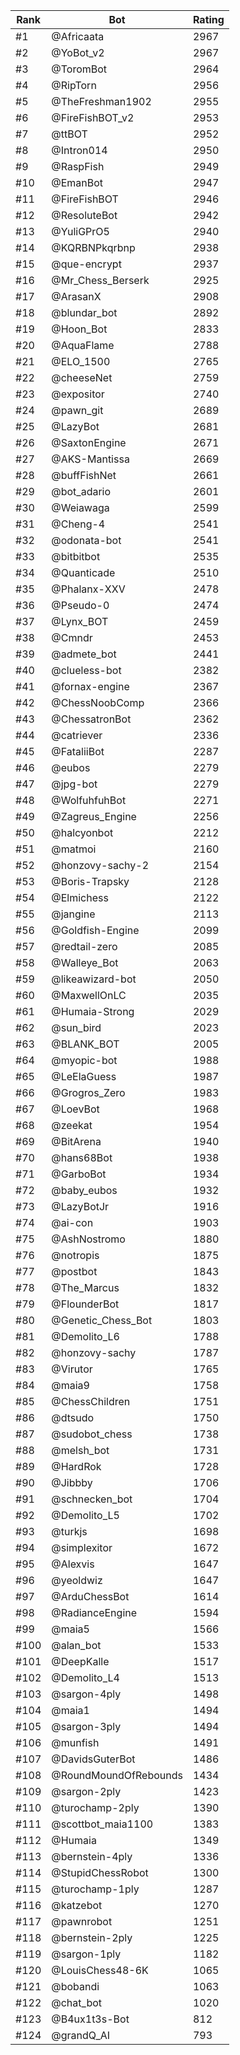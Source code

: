 Rank|Bot|Rating
---|---|---
#1|@Africaata|2967
#2|@YoBot_v2|2967
#3|@ToromBot|2964
#4|@RipTorn|2956
#5|@TheFreshman1902|2955
#6|@FireFishBOT_v2|2953
#7|@ttBOT|2952
#8|@Intron014|2950
#9|@RaspFish|2949
#10|@EmanBot|2947
#11|@FireFishBOT|2946
#12|@ResoluteBot|2942
#13|@YuliGPrO5|2940
#14|@KQRBNPkqrbnp|2938
#15|@que-encrypt|2937
#16|@Mr_Chess_Berserk|2925
#17|@ArasanX|2908
#18|@blundar_bot|2892
#19|@Hoon_Bot|2833
#20|@AquaFlame|2788
#21|@ELO_1500|2765
#22|@cheeseNet|2759
#23|@expositor|2740
#24|@pawn_git|2689
#25|@LazyBot|2681
#26|@SaxtonEngine|2671
#27|@AKS-Mantissa|2669
#28|@buffFishNet|2661
#29|@bot_adario|2601
#30|@Weiawaga|2599
#31|@Cheng-4|2541
#32|@odonata-bot|2541
#33|@bitbitbot|2535
#34|@Quanticade|2510
#35|@Phalanx-XXV|2478
#36|@Pseudo-0|2474
#37|@Lynx_BOT|2459
#38|@Cmndr|2453
#39|@admete_bot|2441
#40|@clueless-bot|2382
#41|@fornax-engine|2367
#42|@ChessNoobComp|2366
#43|@ChessatronBot|2362
#44|@catriever|2336
#45|@FataliiBot|2287
#46|@eubos|2279
#47|@jpg-bot|2279
#48|@WolfuhfuhBot|2271
#49|@Zagreus_Engine|2256
#50|@halcyonbot|2212
#51|@matmoi|2160
#52|@honzovy-sachy-2|2154
#53|@Boris-Trapsky|2128
#54|@Elmichess|2122
#55|@jangine|2113
#56|@Goldfish-Engine|2099
#57|@redtail-zero|2085
#58|@Walleye_Bot|2063
#59|@likeawizard-bot|2050
#60|@MaxwellOnLC|2035
#61|@Humaia-Strong|2029
#62|@sun_bird|2023
#63|@BLANK_BOT|2005
#64|@myopic-bot|1988
#65|@LeElaGuess|1987
#66|@Grogros_Zero|1983
#67|@LoevBot|1968
#68|@zeekat|1954
#69|@BitArena|1940
#70|@hans68Bot|1938
#71|@GarboBot|1934
#72|@baby_eubos|1932
#73|@LazyBotJr|1916
#74|@ai-con|1903
#75|@AshNostromo|1880
#76|@notropis|1875
#77|@postbot|1843
#78|@The_Marcus|1832
#79|@FlounderBot|1817
#80|@Genetic_Chess_Bot|1803
#81|@Demolito_L6|1788
#82|@honzovy-sachy|1787
#83|@Virutor|1765
#84|@maia9|1758
#85|@ChessChildren|1751
#86|@dtsudo|1750
#87|@sudobot_chess|1738
#88|@melsh_bot|1731
#89|@HardRok|1728
#90|@Jibbby|1706
#91|@schnecken_bot|1704
#92|@Demolito_L5|1702
#93|@turkjs|1698
#94|@simplexitor|1672
#95|@Alexvis|1647
#96|@yeoldwiz|1647
#97|@ArduChessBot|1614
#98|@RadianceEngine|1594
#99|@maia5|1566
#100|@alan_bot|1533
#101|@DeepKalle|1517
#102|@Demolito_L4|1513
#103|@sargon-4ply|1498
#104|@maia1|1494
#105|@sargon-3ply|1494
#106|@munfish|1491
#107|@DavidsGuterBot|1486
#108|@RoundMoundOfRebounds|1434
#109|@sargon-2ply|1423
#110|@turochamp-2ply|1390
#111|@scottbot_maia1100|1383
#112|@Humaia|1349
#113|@bernstein-4ply|1336
#114|@StupidChessRobot|1300
#115|@turochamp-1ply|1287
#116|@katzebot|1270
#117|@pawnrobot|1251
#118|@bernstein-2ply|1225
#119|@sargon-1ply|1182
#120|@LouisChess48-6K|1065
#121|@bobandi|1063
#122|@chat_bot|1020
#123|@B4ux1t3s-Bot|812
#124|@grandQ_AI|793
